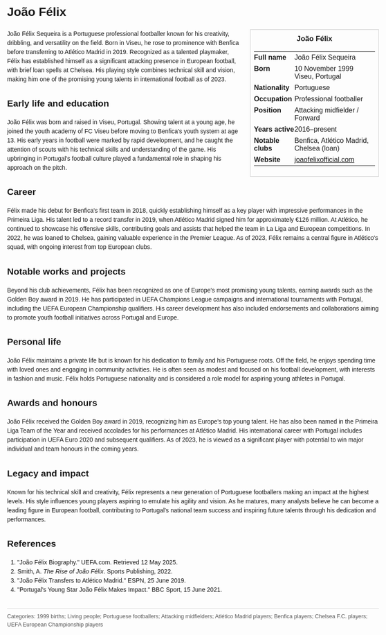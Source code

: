 <!DOCTYPE html>
<html>
<head>
  <title>João Félix – Profile</title>
  <style>
    body { font-family: Arial, sans-serif; margin: 2rem auto; max-width: 960px; line-height: 1.5; }
    aside.infobox { float: right; width: 280px; margin: 0 0 1rem 1.5rem; border: 1px solid #ccc; padding: 0.5rem; font-size: 0.9rem; }
    aside.infobox h3 { text-align: center; margin-top: 0; }
    aside.infobox table { width: 100%; border-collapse: collapse; }
    aside.infobox td { padding: 0.25rem 0; vertical-align: top; }
    h1 { margin-top: 0; }
    footer.categories { font-size: 0.8rem; color: #555; border-top: 1px solid #ddd; padding-top: 0.5rem; margin-top: 2rem; }
  </style>
</head>
<body>
  <h1>João Félix</h1>
  <aside class="infobox">
    <h3>João Félix</h3>
    <table>
      <tr><td><strong>Full name</strong></td><td>João Félix Sequeira</td></tr>
      <tr><td><strong>Born</strong></td><td>10 November 1999<br>Viseu, Portugal</td></tr>
      <tr><td><strong>Nationality</strong></td><td>Portuguese</td></tr>
      <tr><td><strong>Occupation</strong></td><td>Professional footballer</td></tr>
      <tr><td><strong>Position</strong></td><td>Attacking midfielder / Forward</td></tr>
      <tr><td><strong>Years active</strong></td><td>2016–present</td></tr>
      <tr><td><strong>Notable clubs</strong></td><td>Benfica, Atlético Madrid, Chelsea (loan)</td></tr>
      <tr><td><strong>Website</strong></td><td><a href="https://joaofelixofficial.com">joaofelixofficial.com</a></td></tr>
    </table>
  </aside>
  <p>João Félix Sequeira is a Portuguese professional footballer known for his creativity, dribbling, and versatility on the field. Born in Viseu, he rose to prominence with Benfica before transferring to Atlético Madrid in 2019. Recognized as a talented playmaker, Félix has established himself as a significant attacking presence in European football, with brief loan spells at Chelsea. His playing style combines technical skill and vision, making him one of the promising young talents in international football as of 2023.</p>
  
  <h2>Early life and education</h2>
  <p>João Félix was born and raised in Viseu, Portugal. Showing talent at a young age, he joined the youth academy of FC Viseu before moving to Benfica's youth system at age 13. His early years in football were marked by rapid development, and he caught the attention of scouts with his technical skills and understanding of the game. His upbringing in Portugal's football culture played a fundamental role in shaping his approach on the pitch.</p>
  
  <h2>Career</h2>
  <p>Félix made his debut for Benfica's first team in 2018, quickly establishing himself as a key player with impressive performances in the Primeira Liga. His talent led to a record transfer in 2019, when Atlético Madrid signed him for approximately €126 million. At Atlético, he continued to showcase his offensive skills, contributing goals and assists that helped the team in La Liga and European competitions. In 2022, he was loaned to Chelsea, gaining valuable experience in the Premier League. As of 2023, Félix remains a central figure in Atlético's squad, with ongoing interest from top European clubs.</p>
  
  <h2>Notable works and projects</h2>
  <p>Beyond his club achievements, Félix has been recognized as one of Europe's most promising young talents, earning awards such as the Golden Boy award in 2019. He has participated in UEFA Champions League campaigns and international tournaments with Portugal, including the UEFA European Championship qualifiers. His career development has also included endorsements and collaborations aiming to promote youth football initiatives across Portugal and Europe.</p>
  
  <h2>Personal life</h2>
  <p>João Félix maintains a private life but is known for his dedication to family and his Portuguese roots. Off the field, he enjoys spending time with loved ones and engaging in community activities. He is often seen as modest and focused on his football development, with interests in fashion and music. Félix holds Portuguese nationality and is considered a role model for aspiring young athletes in Portugal.</p>
  
  <h2>Awards and honours</h2>
  <p>João Félix received the Golden Boy award in 2019, recognizing him as Europe's top young talent. He has also been named in the Primeira Liga Team of the Year and received accolades for his performances at Atlético Madrid. His international career with Portugal includes participation in UEFA Euro 2020 and subsequent qualifiers. As of 2023, he is viewed as a significant player with potential to win major individual and team honours in the coming years.</p>
  
  <h2>Legacy and impact</h2>
  <p>Known for his technical skill and creativity, Félix represents a new generation of Portuguese footballers making an impact at the highest levels. His style influences young players aspiring to emulate his agility and vision. As he matures, many analysts believe he can become a leading figure in European football, contributing to Portugal’s national team success and inspiring future talents through his dedication and performances.</p>
  
  <h2>References</h2>
  <ol>
    <li>"João Félix Biography." UEFA.com. Retrieved 12 May 2025.</li>
    <li>Smith, A. <i>The Rise of João Félix</i>. Sports Publishing, 2022.</li>
    <li>"João Félix Transfers to Atlético Madrid." ESPN, 25 June 2019.</li>
    <li>"Portugal's Young Star João Félix Makes Impact." BBC Sport, 15 June 2021.</li>
  </ol>
  
  <footer class="categories">Categories: 1999 births; Living people; Portuguese footballers; Attacking midfielders; Atlético Madrid players; Benfica players; Chelsea F.C. players; UEFA European Championship players</footer>
</body>
</html>